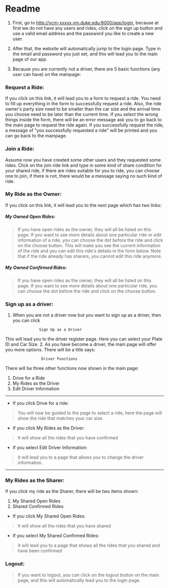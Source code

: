 # Readme

1. First, go to http://vcm-xxxxx.vm.duke.edu:8000/app/login, because at first we do not have any users and rides, click on the sign up button and use a valid email address and the password you like to create a new user.

2. After that, the website will automatically jump to the login page. Type in the email and password you just set, and this will lead you to the main page of our app.

3. Because you are currently not a driver, there are 5 basic functions (any user can have) on the mainpage:

### Request a Ride: 

   If you click on this link, it will lead you to a form to request a ride. You   need to fill up everything in the form to successfully request a ride. Also, the ride owner's party size need to be smaller than the car size and the arrival time you choose need to be later than the current time. If you select the wrong things inside the form, there will be an error message ask you to go back to the main page to request the ride again. If you successfully request the ride, a message of "you successfully requested a ride" will be printed and you can go back to the mainpage.

### Join a Ride:

   Assume now you have created some other users and they requested some rides.  Click on the join ride link and type in some kind of share condition for your shared ride, if there are rides suitable for you to ride, you can choose one to join, if there is not, there would be a message saying no such kind of ride. 

###  My Ride as the Owner:

   If you click on this link, it will lead you to the next page which has two links:

##### My Owned Open Rides:

> If you have open rides as the owner, they will all be listed on this page. If you want to see more details about one particular ride or edit  information of a ride, you can choose the dot before the ride and click on the choose button. This will make you see the current information of the ride and you can edit this ride's details in the form below. Note that if the ride already has sharers, you cannot edit this ride anymore.

##### My Owned Confirmed Rides:

>If you have open rides as the owner, they will all be listed on this page. If you want to see more details about one particular ride, you can choose the dot before the ride and click on the choose button.

### Sign up as a driver:
1. When you are not a driver now but you want to sign up as a driver, then you can click 

```
               Sign Up as a Driver
```
This will lead you to the driver register page.
Here you can select your Plate ID and Car Size.
2. As you have become a driver, the main page will offer you more options. There will be a title says:

```
                Driver Functions
```
There will be three other functions now shown in the main page:

1. Drive for a Ride
2. My Rides as the Driver
3. Edit Driver Information

---

 - If you click Drive for a ride:
> You will now be guided to the page to select a ride, here the page will show the ride that matches your car size.

 - If you click My Rides as the Driver:
> It will show all the rides that you have confirmed

 - If you select Edit Driver Information:
> It will lead you to a page that allows you to change the driver information.


---
### My Rides as the Sharer:
If you click my ride as the Sharer, there will be two items shown:

1. My Shared Open Rides
2. Shared Confirmed Rides

 - If you click My Shared Open Rides:
> It will show all the rides that you have shared

 - If you select My Shared Confirmed Rides:
> It will lead you to a page that shows all the rides that you shared and have been confirmed

### Logout:
>If you want to logout, you can click on the logout button on the main page, and this will automatically lead you to the login page.